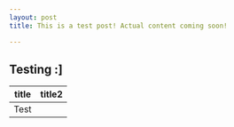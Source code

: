 ```yaml
---
layout: post
title: This is a test post! Actual content coming soon!

---
```

## Testing :\]

| title | title2 |
| --- | --- |
| Test |  |
